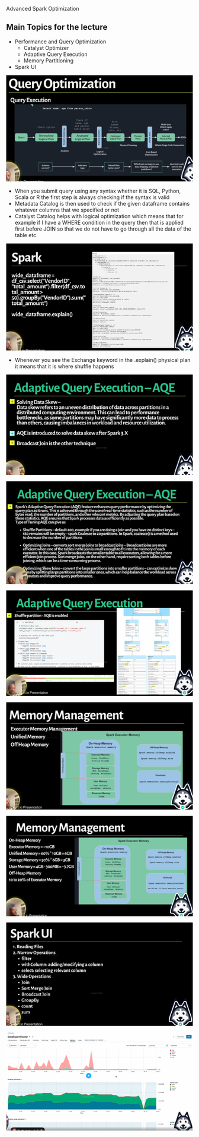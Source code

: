 Advanced Spark Optimization

## Main Topics for the lecture

- Performance and Query Optimization
  - Catalyst Optimizer
  - Adaptive Query Execution
  - Memory Partitioning
- Spark UI

![Lecture 1 1](https://github.com/marian-z/data-expert-io-bootcamp-2025/raw/main/week-5-realtime-data-&-advanced-spark/images/lecture-1-1.png)

- When you submit query using any syntax whether it is SQL, Python, Scala or R the first step is always checking if the syntax is valid
- Metadata Catalog is then used to check if the given dataframe contains whatever columns that we specified or not
- Catalyst Catalog helps with logical optimization which means that for example if I have a WHERE condition in the query then that is applied first before JOIN so that we do not have to go through all the data of the table etc.

![Lecture 1 2](https://github.com/marian-z/data-expert-io-bootcamp-2025/raw/main/week-5-realtime-data-&-advanced-spark/images/lecture-1-2.png)

- Whenever you see the Exchange keyword in the .explain() physical plan it means that it is where shuffle happens

![Lecture 1 3](https://github.com/marian-z/data-expert-io-bootcamp-2025/raw/main/week-5-realtime-data-&-advanced-spark/images/lecture-1-3.png)

![Lecture 1 4](https://github.com/marian-z/data-expert-io-bootcamp-2025/raw/main/week-5-realtime-data-&-advanced-spark/images/lecture-1-4.png)

![Lecture 1 5](https://github.com/marian-z/data-expert-io-bootcamp-2025/raw/main/week-5-realtime-data-&-advanced-spark/images/lecture-1-5.png)

![Lecture 1 6](https://github.com/marian-z/data-expert-io-bootcamp-2025/raw/main/week-5-realtime-data-&-advanced-spark/images/lecture-1-6.png)

![Lecture 1 7](https://github.com/marian-z/data-expert-io-bootcamp-2025/raw/main/week-5-realtime-data-&-advanced-spark/images/lecture-1-7.png)

![Lecture 1 8](https://github.com/marian-z/data-expert-io-bootcamp-2025/raw/main/week-5-realtime-data-&-advanced-spark/images/lecture-1-8.png)

![Lecture 1 9](https://github.com/marian-z/data-expert-io-bootcamp-2025/raw/main/week-5-realtime-data-&-advanced-spark/images/lecture-1-9.png)
